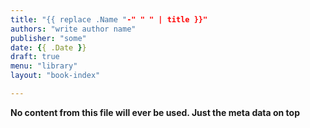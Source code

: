 ```yaml
---
title: "{{ replace .Name "-" " " | title }}"
authors: "write author name"
publisher: "some"
date: {{ .Date }}
draft: true
menu: "library"
layout: "book-index"

---
```



**No content from this file will ever be used. Just the meta data on top**